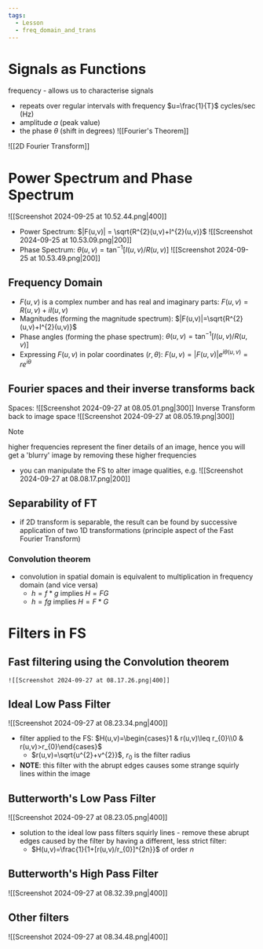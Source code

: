 ```yaml
---
tags:
  - Lesson
  - freq_domain_and_trans
---
```

# Signals as Functions
frequency - allows us to characterise signals
- repeats over regular intervals with frequency $u=\frac{1}{T}$ cycles/sec (Hz)
- amplitude $a$ (peak value)
- the phase $\theta$ (shift in degrees)
![[Fourier's Theorem]]


![[2D Fourier Transform]]
# Power Spectrum and Phase Spectrum
![[Screenshot 2024-09-25 at 10.52.44.png|400]]
- Power Spectrum: $|F(u,v)| = \sqrt{R^{2}(u,v)+I^{2}(u,v)}$
![[Screenshot 2024-09-25 at 10.53.09.png|200]]
- Phase Spectrum: $\theta(u,v)=\tan^{-1}[I(u,v)/R(u,v)]$ 
![[Screenshot 2024-09-25 at 10.53.49.png|200]]
## Frequency Domain
- $F(u,v)$ is a complex number and has real and imaginary parts: $F(u,v)= R(u,v)+iI(u,v)$ 
- Magnitudes (forming the magnitude spectrum): $|F(u,v)|=\sqrt{R^{2}(u,v)+I^{2}(u,v)}$ 
- Phase angles (forming the phase spectrum): $\theta(u,v)= \tan^{-1}[I(u,v)/R(u,v)]$
- Expressing $F(u,v)$ in polar coordinates $(r, \theta)$: $F(u,v)= |F(u,v)|e^{i\theta (u,v)}= re^{i\theta}$
## Fourier spaces and their inverse transforms back
Spaces:
![[Screenshot 2024-09-27 at 08.05.01.png|300]]
Inverse Transform back to image space
![[Screenshot 2024-09-27 at 08.05.19.png|300]]
>[!note]
 higher frequencies represent the finer details of an image, hence you will get a 'blurry' image by removing these higher frequencies
- you can manipulate the FS to alter image qualities, e.g.
![[Screenshot 2024-09-27 at 08.08.17.png|200]]
## Separability of FT
- if 2D transform is separable, the result can be found by successive application of two 1D transformations (principle aspect of the Fast Fourier Transform)
### Convolution theorem
- convolution in spatial domain is equivalent to multiplication in frequency domain (and vice versa)
	- $h=f*g$ implies $H=FG$
	- $h=fg$ implies $H=F*G$
# Filters in FS
## Fast filtering using the Convolution theorem
	![[Screenshot 2024-09-27 at 08.17.26.png|400]]
## Ideal Low Pass Filter
 ![[Screenshot 2024-09-27 at 08.23.34.png|400]]
 - filter applied to the FS: $H(u,v)=\begin{cases}1 & r(u,v)\leq r_{0}\\0 & r(u,v)>r_{0}\end{cases}$
	 - $r(u,v)=\sqrt{u^{2}+v^{2}}$, $r_{0}$ is the filter radius
- **NOTE**: this filter with the abrupt edges causes some strange squirly lines within the image
## Butterworth's Low Pass Filter
![[Screenshot 2024-09-27 at 08.23.05.png|400]]
- solution to the ideal low pass filters squirly lines - remove these abrupt edges caused by the filter by having a different, less strict filter:
	- $H(u,v)=\frac{1}{1+[r(u,v)/r_{0}]^{2n}}$ of order $n$
## Butterworth's High Pass Filter
![[Screenshot 2024-09-27 at 08.32.39.png|400]]
## Other filters
![[Screenshot 2024-09-27 at 08.34.48.png|400]]